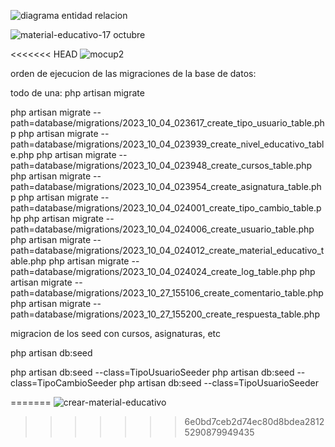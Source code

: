 ![diagrama entidad relacion](https://github.com/H0clar/Sistema-Quillay/assets/118459488/5e92b8db-263e-4fc8-9916-f0d6963eb2ab)


![material-educativo-17 octubre](https://github.com/H0clar/Sistema-Quillay/assets/118459488/9b906ee1-af8b-4f31-8f1c-b1f410bcf801)


<<<<<<< HEAD
![mocup2](https://github.com/H0clar/Sistema-Quillay/assets/118459488/ed9f673b-c664-45c8-b301-dff33e20b4e8)



orden de ejecucion de las migraciones de la base de datos:

todo de una: php artisan migrate


php artisan migrate --path=database/migrations/2023_10_04_023617_create_tipo_usuario_table.php
php artisan migrate --path=database/migrations/2023_10_04_023939_create_nivel_educativo_table.php
php artisan migrate --path=database/migrations/2023_10_04_023948_create_cursos_table.php
php artisan migrate --path=database/migrations/2023_10_04_023954_create_asignatura_table.php
php artisan migrate --path=database/migrations/2023_10_04_024001_create_tipo_cambio_table.php
php artisan migrate --path=database/migrations/2023_10_04_024006_create_usuario_table.php
php artisan migrate --path=database/migrations/2023_10_04_024012_create_material_educativo_table.php
php artisan migrate --path=database/migrations/2023_10_04_024024_create_log_table.php
php artisan migrate --path=database/migrations/2023_10_27_155106_create_comentario_table.php
php artisan migrate --path=database/migrations/2023_10_27_155200_create_respuesta_table.php


migracion de los seed con cursos, asignaturas, etc

php artisan db:seed


php artisan db:seed --class=TipoUsuarioSeeder
php artisan db:seed --class=TipoCambioSeeder
php artisan db:seed --class=TipoUsuarioSeeder



=======
![crear-material-educativo](https://github.com/H0clar/Sistema-Quillay/assets/118459488/c54f3e4a-e955-49c7-a2ad-a24425c25302)
>>>>>>> 6e0bd7ceb2d74ec80d8bdea28125290879949435
